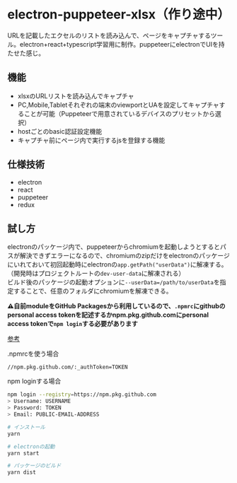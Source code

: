 # electron-puppeteer-xlsx（作り途中）

URLを記載したエクセルのリストを読み込んで、ページをキャプチャするツール。electron+react+typescript学習用に制作。puppeteerにelectronでUIを持たせた感じ。

## 機能
- xlsxのURLリストを読み込んでキャプチャ
- PC,Mobile,Tabletそれぞれの端末のviewportとUAを設定してキャプチャすることが可能（Puppeteerで用意されているデバイスのプリセットから選択）
- hostごとのbasic認証設定機能
- キャプチャ前にページ内で実行するjsを登録する機能

## 仕様技術
- electron
- react
- puppeteer
- redux

## 試し方
electronのパッケージ内で、puppeteerからchromiumを起動しようとするとパスが解決できずエラーになるので、chromiumのzipだけをelectronのパッケージにいれておいて初回起動時にelectronの``app.getPath("userData")``に解凍する。（開発時はプロジェクトルートの``dev-user-data``に解凍される）<br>
ビルド後のパッケージの起動オプションに``--userData=/path/to/userData``を指定することで、任意のフォルダにchromiumを解凍できる。<br>

**⚠️自前moduleをGitHub Packagesから利用しているので、``.npmrc``にgithubのpersonal access tokenを記述するかnpm.pkg.github.comにpersonal access tokenで``npm login``する必要があります**<br>

[参考](https://docs.github.com/ja/packages/using-github-packages-with-your-projects-ecosystem/configuring-npm-for-use-with-github-packages#authenticating-to-github-packages)<br>

.npmrcを使う場合
```
//npm.pkg.github.com/:_authToken=TOKEN
```

npm loginする場合

```bash
npm login --registry=https://npm.pkg.github.com
> Username: USERNAME
> Password: TOKEN
> Email: PUBLIC-EMAIL-ADDRESS
```

```bash
# インストール
yarn

# electronの起動
yarn start

# パッケージのビルド
yarn dist

```